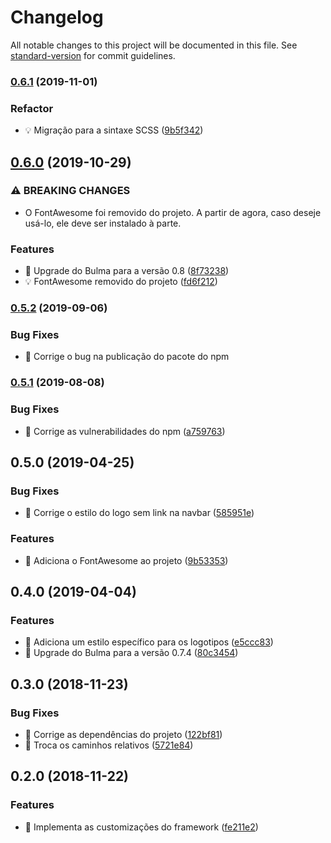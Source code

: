# Changelog

All notable changes to this project will be documented in this file. See [standard-version](https://github.com/conventional-changelog/standard-version) for commit guidelines.

### [0.6.1](https://github.com/ctvoicer/ctstyle/compare/v0.6.0...v0.6.1) (2019-11-01)

### Refactor

* 💡 Migração para a sintaxe SCSS ([9b5f342](https://github.com/ctvoicer/ctstyle/commit/9b5f342))

## [0.6.0](https://github.com/ctvoicer/ctstyle/compare/v0.5.2...v0.6.0) (2019-10-29)


### ⚠ BREAKING CHANGES

* O FontAwesome foi removido do projeto. A partir de agora, caso deseje usá-lo, ele deve ser instalado à parte.

### Features

* 🎸 Upgrade do Bulma para a versão 0.8 ([8f73238](https://github.com/ctvoicer/ctstyle/commit/8f73238))
* 💡 FontAwesome removido do projeto ([fd6f212](https://github.com/ctvoicer/ctstyle/commit/fd6f212))

### [0.5.2](https://github.com/ctvoicer/ctstyle/compare/v0.5.1...v0.5.2) (2019-09-06)


### Bug Fixes

* 🐛 Corrige o bug na publicação do pacote do npm


### [0.5.1](https://github.com/ctvoicer/ctstyle/compare/v0.5.0...v0.5.1) (2019-08-08)


### Bug Fixes

* 🐛 Corrige as vulnerabilidades do npm ([a759763](https://github.com/ctvoicer/ctstyle/commit/a759763))



## 0.5.0 (2019-04-25)


### Bug Fixes

* 🐛 Corrige o estilo do logo sem link na navbar ([585951e](https://ssh.dev.azure.com///commit/585951e))


### Features

* 🎸 Adiciona o FontAwesome ao projeto ([9b53353](https://ssh.dev.azure.com///commit/9b53353))



## 0.4.0 (2019-04-04)


### Features

* 🎸 Adiciona um estilo específico para os logotipos ([e5ccc83](https://github.com/ctvoicer/ctstyle/commit/e5ccc83))
* 🎸 Upgrade do Bulma para a versão 0.7.4 ([80c3454](https://github.com/ctvoicer/ctstyle/commit/80c3454))



## 0.3.0 (2018-11-23)


### Bug Fixes

* 🐛 Corrige as dependências do projeto ([122bf81](https://github.com/ctvoicer/ctstyle/commit/122bf81))
* 🐛 Troca os caminhos relativos ([5721e84](https://github.com/ctvoicer/ctstyle/commit/5721e84))



## 0.2.0 (2018-11-22)


### Features

* 🎸 Implementa as customizações do framework ([fe211e2](https://github.com/ctvoicer/ctstyle/commit/fe211e2))

